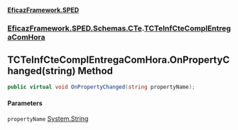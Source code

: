 #### [EficazFramework.SPED](EficazFrameworkSPED.md 'EficazFramework SPED')
### [EficazFramework.SPED.Schemas.CTe](EficazFramework.SPED.Schemas.CTe.md 'EficazFramework.SPED.Schemas.CTe').[TCTeInfCteComplEntregaComHora](EficazFramework.SPED.Schemas.CTe/TCTeInfCteComplEntregaComHora.md 'EficazFramework.SPED.Schemas.CTe.TCTeInfCteComplEntregaComHora')

## TCTeInfCteComplEntregaComHora.OnPropertyChanged(string) Method

```csharp
public virtual void OnPropertyChanged(string propertyName);
```
#### Parameters

<a name='EficazFramework.SPED.Schemas.CTe.TCTeInfCteComplEntregaComHora.OnPropertyChanged(string).propertyName'></a>

`propertyName` [System.String](https://docs.microsoft.com/en-us/dotnet/api/System.String 'System.String')